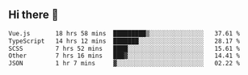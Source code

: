 ## Hi there 👋

<!--START_SECTION:waka-->

```txt
Vue.js       18 hrs 58 mins  █████████▒░░░░░░░░░░░░░░░   37.61 %
TypeScript   14 hrs 12 mins  ███████░░░░░░░░░░░░░░░░░░   28.17 %
SCSS         7 hrs 52 mins   ████░░░░░░░░░░░░░░░░░░░░░   15.61 %
Other        7 hrs 16 mins   ███▓░░░░░░░░░░░░░░░░░░░░░   14.41 %
JSON         1 hr 7 mins     ▓░░░░░░░░░░░░░░░░░░░░░░░░   02.22 %
```

<!--END_SECTION:waka-->
